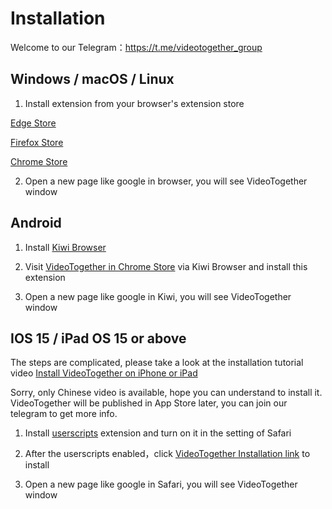 # Installation

Welcome to our Telegram：https://t.me/videotogether_group

## Windows / macOS / Linux

1. Install extension from your browser's extension store

[Edge Store](https://microsoftedge.microsoft.com/addons/detail/videotogether/eilkilgemogpkebfmhkkapogkiijikli)

[Firefox Store](https://addons.mozilla.org/firefox/addon/videotogether/)

[Chrome Store](https://chrome.google.com/webstore/detail/videotogether/dpjiaamadbcfheiamdaamhgpomlkohbn)

2. Open a new page like google in browser, you will see VideoTogether window

## Android

1. Install [Kiwi Browser](https://play.google.com/store/apps/details?id=com.kiwibrowser.browser)

2. Visit [VideoTogether in Chrome Store](https://chrome.google.com/webstore/detail/videotogether/dpjiaamadbcfheiamdaamhgpomlkohbn) via Kiwi Browser and install this extension

3. Open a new page like google in Kiwi, you will see VideoTogether window

## IOS 15 / iPad OS 15 or above

The steps are complicated, please take a look at the installation tutorial video [Install VideoTogether on iPhone or iPad ](https://www.bilibili.com/video/BV19t4y1G7MB/?vd_source=1956535294dafbdc7ed9618b67807b9c)

Sorry, only Chinese video is available, hope you can understand to install it. VideoTogether will be published in
App Store later, you can join our telegram to get more info.

1. Install [userscripts](https://apps.apple.com/app/userscripts/id1463298887) extension and turn on it in the setting of Safari

2. After the userscripts enabled，click [VideoTogether Installation link](https://2gether.video/release/extension.user.js) to install

3. Open a new page like google in Safari, you will see VideoTogether window



